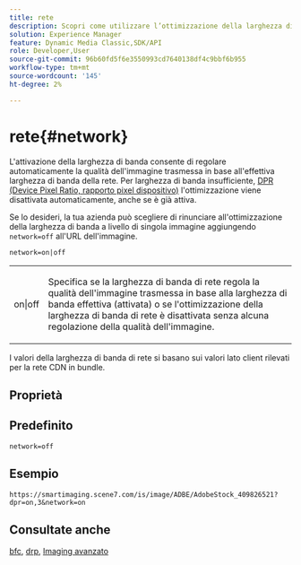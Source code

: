 ```yaml
---
title: rete
description: Scopri come utilizzare l’ottimizzazione della larghezza di banda di rete per regolare la qualità dell’immagine fornita in base alla larghezza di banda effettiva della rete.
solution: Experience Manager
feature: Dynamic Media Classic,SDK/API
role: Developer,User
source-git-commit: 96b60fd5f6e3550993cd7640138df4c9bbf6b955
workflow-type: tm+mt
source-wordcount: '145'
ht-degree: 2%

---
```


# rete{#network}

L&#39;attivazione della larghezza di banda consente di regolare automaticamente la qualità dell&#39;immagine trasmessa in base all&#39;effettiva larghezza di banda della rete. Per larghezza di banda insufficiente, [DPR (Device Pixel Ratio, rapporto pixel dispositivo)](/help/aem-is-ir-api/is-api/http-ref/image-serving-api-ref/c-http-protocol-reference/c-command-reference/r-dpr.md) l&#39;ottimizzazione viene disattivata automaticamente, anche se è già attiva.

Se lo desideri, la tua azienda può scegliere di rinunciare all&#39;ottimizzazione della larghezza di banda a livello di singola immagine aggiungendo `network=off` all&#39;URL dell&#39;immagine.

`network=on|off`

<table id="simpletable_2D23B1B282CD4216AB5BE7E7430D1B3F"> 
 <tr class="strow"> 
  <td class="stentry"> <p> <span class="codeph"> on|off </span> </p> </td> 
  <td class="stentry"> <p>Specifica se la larghezza di banda di rete regola la qualità dell'immagine trasmessa in base alla larghezza di banda effettiva (attivata) o se l'ottimizzazione della larghezza di banda di rete è disattivata senza alcuna regolazione della qualità dell'immagine.</p> </td> 
 </tr> 
</table>

I valori della larghezza di banda di rete si basano sui valori lato client rilevati per la rete CDN in bundle.

## Proprietà



## Predefinito

`network=off`

## Esempio

`https://smartimaging.scene7.com/is/image/ADBE/AdobeStock_409826521?dpr=on,3&network=on`

## Consultate anche

[bfc](/help/aem-is-ir-api/is-api/http-ref/image-serving-api-ref/c-http-protocol-reference/c-command-reference/r-bfc.md), [drp](/help/aem-is-ir-api/is-api/http-ref/image-serving-api-ref/c-http-protocol-reference/c-command-reference/r-dpr.md), [Imaging avanzato](https://experienceleague.adobe.com/docs/experience-manager-cloud-service/content/assets/dynamicmedia/imaging-faq.html?lang=en)